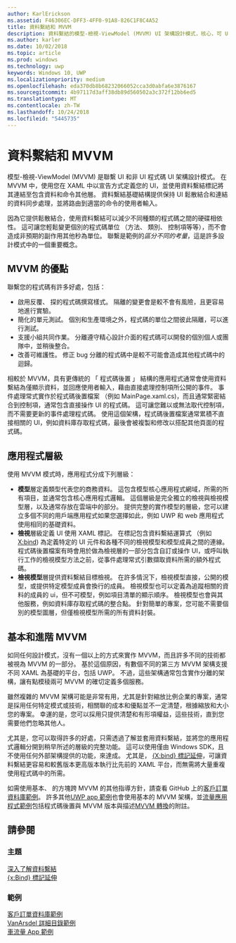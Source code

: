 ```yaml
---
author: KarlErickson
ms.assetid: F46306EC-DFF3-4FF0-91A8-826C1F8C4A52
title: 資料繫結和 MVVM
description: 資料繫結的模型-檢視-ViewModel (MVVM) UI 架構設計模式，核心，可 UI 和非 UI 程式碼之間的鬆散結合。
ms.author: karler
ms.date: 10/02/2018
ms.topic: article
ms.prod: windows
ms.technology: uwp
keywords: Windows 10, UWP
ms.localizationpriority: medium
ms.openlocfilehash: eda370db8b68232066052cca3d0abfa6e3876167
ms.sourcegitcommit: 4b97117d3aff38db89d560502a3c372f12bb6ed5
ms.translationtype: MT
ms.contentlocale: zh-TW
ms.lasthandoff: 10/24/2018
ms.locfileid: "5445735"
---
```

# <a name="data-binding-and-mvvm"></a>資料繫結和 MVVM

模型-檢視-ViewModel (MVVM) 是聯繫 UI 和非 UI 程式碼 UI 架構設計模式。 在 MVVM 中，使用您在 XAML 中以宣告方式定義您的 UI，並使用資料繫結標記將其連結至包含資料和命令其他層。 資料繫結基礎結構提供保持 UI 鬆散結合和連結的資料同步處理，並將路由到適當的命令的使用者輸入。 

因為它提供鬆散結合，使用資料繫結可以減少不同種類的程式碼之間的硬碟相依性。 這可讓您輕鬆變更個別的程式碼單位 （方法、 類別、 控制項等等），而不會造成非預期的副作用其他秒為單位。 聯繫是範例的*區分不同的考量*，這是許多設計模式中的一個重要概念。 

## <a name="benefits-of-mvvm"></a>MVVM 的優點

聯繫您的程式碼有許多好處，包括：

* 啟用反覆、 探的程式碼撰寫樣式。 隔離的變更會是較不會有風險，且更容易地進行實驗。
* 簡化的單元測試。 個別和生產環境之外，程式碼的單位之間彼此隔離，可以進行測試。
* 支援小組共同作業。 分離遵守精心設計介面的程式碼可以開發的個別個人或團隊中，並稍後整合。
* 改善可維護性。 修正 bug 分離的程式碼中是較不可能會造成其他程式碼中的迴歸。

相較於 MVVM，具有更傳統的 「 程式碼後置 」 結構的應用程式通常會使用資料繫結為僅顯示資料，並回應使用者輸入，藉由直接處理控制項所公開的事件。 事件處理常式實作於程式碼後置檔案 （例如 MainPage.xaml.cs)，而且通常緊密結合到控制項，通常包含直接操作 UI 的程式碼。 這可讓您難以或無法取代控制項，而不需要更新的事件處理程式碼。 使用這個架構，程式碼後置檔案通常累積不直接相關的 UI，例如資料庫存取程式碼，最後會被複製和修改以搭配其他頁面的程式碼。

## <a name="app-layers"></a>應用程式層級

使用 MVVM 模式時，應用程式分成下列層級：

* **模型**層定義類型代表您的商務資料。 這包含模型核心應用程式網域，所需的所有項目，並通常包含核心應用程式邏輯。 這個層級是完全獨立的檢視與檢視模型層，以及通常存放在雲端中的部分。 提供完整的實作模型的層級，您可以建立多個不同的用戶端應用程式如果您選擇如此，例如 UWP 和 web 應用程式使用相同的基礎資料。
* **檢視**層級定義 UI 使用 XAML 標記。 在標記包含資料繫結運算式 （例如[X:bind](https://docs.microsoft.com/windows/uwp/xaml-platform/x-bind-markup-extension)) 為定義特定的 UI 元件和各種不同的檢視模型和模型成員之間的連線。 程式碼後置檔案有時會用於做為檢視層的一部分包含自訂或操作 UI，或呼叫執行工作的檢視模型方法之前，從事件處理常式引數擷取資料所需的額外程式碼。 
* **檢視模型**層提供資料繫結目標檢視。 在許多情況下，檢視模型直接，公開的模型，或提供特定模型成員會換行的成員。 檢視模型也可以定義為追蹤相關的資料的成員的 ui，但不可模型，例如項目清單的顯示順序。 檢視模型也會與其他服務，例如資料庫存取程式碼的整合點。 針對簡單的專案，您可能不需要個別的模型圖層，但僅檢視模型所需的所有資料封裝。 

## <a name="basic-and-advanced-mvvm"></a>基本和進階 MVVM

如同任何設計模式，沒有一個以上的方式來實作 MVVM，而且許多不同的技術都被視為 MVVM 的一部分。 基於這個原因，有數個不同的第三方 MVVM 架構支援不同 XAML 為基礎的平台，包括 UWP。 不過，這些架構通常包含實作分離的架構，讓有點模稜兩可 MVVM 的確切定義多個服務。 

雖然複雜的 MVVM 架構可能是非常有用，尤其是針對縮放比例企業的專案，通常是採用任何特定模式或技術，相關聯的成本和優點並不一定清楚，根據縮放和大小您的專案。 幸運的是，您可以採用只提供清楚和有形項權益，這些技術，直到您需要他們忽略其他人。 

尤其是，您可以取得許多的好處，只需透過了解並套用資料繫結，並將您的應用程式邏輯分開到稍早所述的層級的完整功能。 這可以使用僅由 Windows SDK，且不使用任何外部架構提供的功能，來達成。 尤其是， [{X:bind} 標記延伸](https://docs.microsoft.com/windows/uwp/xaml-platform/x-bind-markup-extension)，可讓資料繫結更容易和較舊版本更高版本執行比先前的 XAML 平台，而無需將大量重複使用程式碼中的所需。

如需使用基本、 的方塊跨 MVVM 的其他指導方針，請查看 GitHub 上的[客戶訂單資料庫範例](https://github.com/Microsoft/Windows-appsample-customers-orders-database)。 許多其他[UWP app 範例](https://github.com/Microsoft?q=windows-appsample
)也會使用基本的 MVVM 架構，並[流量應用程式範例](https://github.com/Microsoft/Windows-appsample-trafficapp)包括程式碼後置與 MVVM 版本與描述[MVVM 轉換](https://github.com/Microsoft/Windows-appsample-trafficapp/blob/MVVM/MVVM.md)的附註。 

## <a name="see-also"></a>請參閱

### <a name="topics"></a>主題

[深入了解資料繫結](https://docs.microsoft.com/windows/uwp/data-binding/data-binding-in-depth)  
[{x:Bind} 標記延伸](https://docs.microsoft.com/windows/uwp/xaml-platform/x-bind-markup-extension)  

### <a name="samples"></a>範例

[客戶訂單資料庫範例](https://github.com/Microsoft/Windows-appsample-customers-orders-database)  
[VanArsdel 詳細目錄範例](https://github.com/Microsoft/InventorySample)  
[車流量 App 範例](https://github.com/Microsoft/Windows-appsample-trafficapp)  
